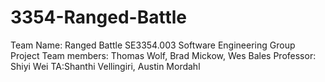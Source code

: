 # 3354-Ranged-Battle
Team Name: Ranged Battle
SE3354.003 Software Engineering Group Project
Team members: Thomas Wolf, Brad Mickow, Wes Bales
Professor: Shiyi Wei
TA:Shanthi Vellingiri, Austin Mordahl

